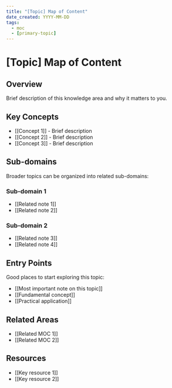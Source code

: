 ```yaml
---
title: "[Topic] Map of Content"
date_created: YYYY-MM-DD
tags:
  - moc
  - [primary-topic]
---
```


# [Topic] Map of Content

## Overview
Brief description of this knowledge area and why it matters to you.

## Key Concepts
- [[Concept 1]] - Brief description
- [[Concept 2]] - Brief description
- [[Concept 3]] - Brief description

## Sub-domains
Broader topics can be organized into related sub-domains:

### Sub-domain 1
- [[Related note 1]]
- [[Related note 2]]

### Sub-domain 2
- [[Related note 3]]
- [[Related note 4]]

## Entry Points
Good places to start exploring this topic:
- [[Most important note on this topic]]
- [[Fundamental concept]]
- [[Practical application]]

## Related Areas
- [[Related MOC 1]]
- [[Related MOC 2]]

## Resources
- [[Key resource 1]]
- [[Key resource 2]]